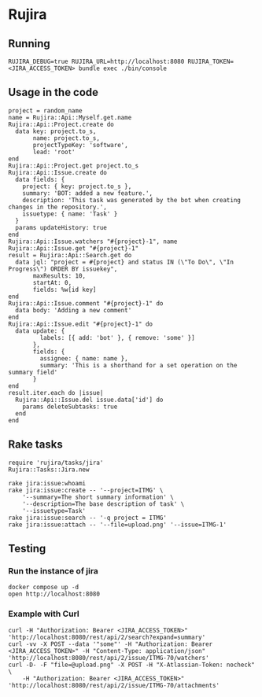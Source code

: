 # Rujira

## Running

    RUJIRA_DEBUG=true RUJIRA_URL=http://localhost:8080 RUJIRA_TOKEN=<JIRA_ACCESS_TOKEN> bundle exec ./bin/console

## Usage in the code

    project = random_name
    name = Rujira::Api::Myself.get.name
    Rujira::Api::Project.create do
      data key: project.to_s,
           name: project.to_s,
           projectTypeKey: 'software',
           lead: 'root'
    end
    Rujira::Api::Project.get project.to_s
    Rujira::Api::Issue.create do
      data fields: {
        project: { key: project.to_s },
        summary: 'BOT: added a new feature.',
        description: 'This task was generated by the bot when creating changes in the repository.',
        issuetype: { name: 'Task' }
      }
      params updateHistory: true
    end
    Rujira::Api::Issue.watchers "#{project}-1", name
    Rujira::Api::Issue.get "#{project}-1"
    result = Rujira::Api::Search.get do
      data jql: "project = #{project} and status IN (\"To Do\", \"In Progress\") ORDER BY issuekey",
           maxResults: 10,
           startAt: 0,
           fields: %w[id key]
    end
    Rujira::Api::Issue.comment "#{project}-1" do
      data body: 'Adding a new comment'
    end
    Rujira::Api::Issue.edit "#{project}-1" do
      data update: {
             labels: [{ add: 'bot' }, { remove: 'some' }]
           },
           fields: {
             assignee: { name: name },
             summary: 'This is a shorthand for a set operation on the summary field'
           }
    end
    result.iter.each do |issue|
      Rujira::Api::Issue.del issue.data['id'] do
        params deleteSubtasks: true
      end
    end

## Rake tasks

    require 'rujira/tasks/jira'
    Rujira::Tasks::Jira.new

    rake jira:issue:whoami
    rake jira:issue:create -- '--project=ITMG' \
        '--summary=The short summary information' \
        '--description=The base description of task' \
        '--issuetype=Task'
    rake jira:issue:search -- '-q project = ITMG'
    rake jira:issue:attach -- '--file=upload.png' '--issue=ITMG-1'

## Testing

### Run the instance of jira

    docker compose up -d
    open http://localhost:8080

### Example with Curl

    curl -H "Authorization: Bearer <JIRA_ACCESS_TOKEN>" 'http://localhost:8080/rest/api/2/search?expand=summary'
    curl -vv -X POST --data '"some"' -H "Authorization: Bearer <JIRA_ACCESS_TOKEN>" -H "Content-Type: application/json" 'http://localhost:8080/rest/api/2/issue/ITMG-70/watchers'
    curl -D- -F "file=@upload.png" -X POST -H "X-Atlassian-Token: nocheck" \
        -H "Authorization: Bearer <JIRA_ACCESS_TOKEN>" 'http://localhost:8080/rest/api/2/issue/ITMG-70/attachments'
